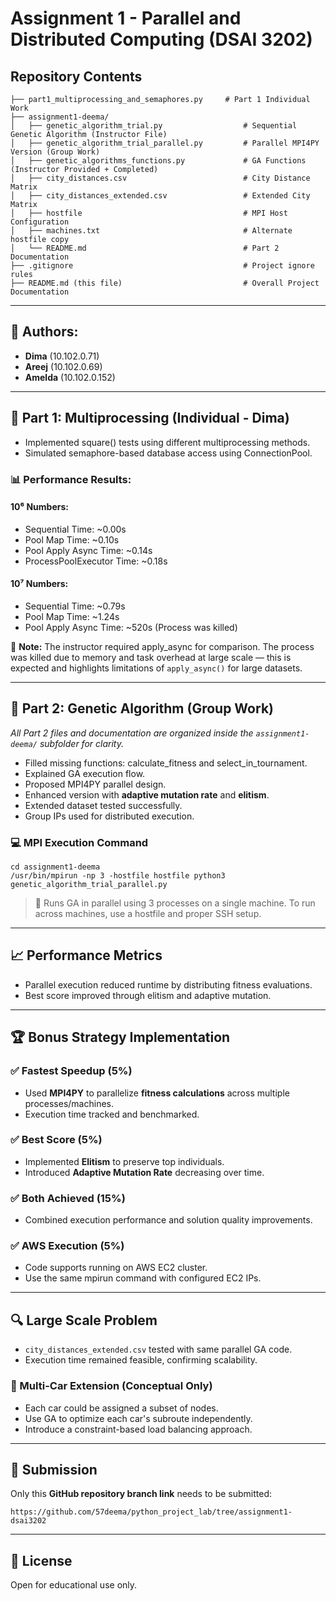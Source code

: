 # Assignment 1 - Parallel and Distributed Computing (DSAI 3202)

## Repository Contents
```
├── part1_multiprocessing_and_semaphores.py     # Part 1 Individual Work
├── assignment1-deema/
│   ├── genetic_algorithm_trial.py                  # Sequential Genetic Algorithm (Instructor File)
│   ├── genetic_algorithm_trial_parallel.py         # Parallel MPI4PY Version (Group Work)
│   ├── genetic_algorithms_functions.py             # GA Functions (Instructor Provided + Completed)
│   ├── city_distances.csv                          # City Distance Matrix
│   ├── city_distances_extended.csv                 # Extended City Matrix
│   ├── hostfile                                    # MPI Host Configuration
│   ├── machines.txt                                # Alternate hostfile copy
│   └── README.md                                   # Part 2 Documentation
├── .gitignore                                      # Project ignore rules
├── README.md (this file)                           # Overall Project Documentation
```

---

## 👤 Authors:
- **Dima** (10.102.0.71)
- **Areej** (10.102.0.69)
- **Amelda** (10.102.0.152)

---

## 🔸 Part 1: Multiprocessing (Individual - Dima)
- Implemented square() tests using different multiprocessing methods.
- Simulated semaphore-based database access using ConnectionPool.

### 📊 Performance Results:
#### 10⁶ Numbers:
- Sequential Time: ~0.00s
- Pool Map Time: ~0.10s
- Pool Apply Async Time: ~0.14s
- ProcessPoolExecutor Time: ~0.18s

#### 10⁷ Numbers:
- Sequential Time: ~0.79s
- Pool Map Time: ~1.24s
- Pool Apply Async Time: ~520s (Process was killed)

🔸 **Note:** The instructor required apply_async for comparison. The process was killed due to memory and task overhead at large scale — this is expected and highlights limitations of `apply_async()` for large datasets.

---

## 🔸 Part 2: Genetic Algorithm (Group Work)
_All Part 2 files and documentation are organized inside the `assignment1-deema/` subfolder for clarity._

- Filled missing functions: calculate_fitness and select_in_tournament.
- Explained GA execution flow.
- Proposed MPI4PY parallel design.
- Enhanced version with **adaptive mutation rate** and **elitism**.
- Extended dataset tested successfully.
- Group IPs used for distributed execution.

### 💻 MPI Execution Command
```
cd assignment1-deema
/usr/bin/mpirun -np 3 -hostfile hostfile python3 genetic_algorithm_trial_parallel.py
```
> 📌 Runs GA in parallel using 3 processes on a single machine. To run across machines, use a hostfile and proper SSH setup.

---

## 📈 Performance Metrics
- Parallel execution reduced runtime by distributing fitness evaluations.
- Best score improved through elitism and adaptive mutation.

---

## 🏆 Bonus Strategy Implementation

### ✅ Fastest Speedup (5%)
- Used **MPI4PY** to parallelize **fitness calculations** across multiple processes/machines.
- Execution time tracked and benchmarked.

### ✅ Best Score (5%)
- Implemented **Elitism** to preserve top individuals.
- Introduced **Adaptive Mutation Rate** decreasing over time.

### ✅ Both Achieved (15%)
- Combined execution performance and solution quality improvements.

### ✅ AWS Execution (5%)
- Code supports running on AWS EC2 cluster.
- Use the same mpirun command with configured EC2 IPs.

---

## 🔍 Large Scale Problem
- `city_distances_extended.csv` tested with same parallel GA code.
- Execution time remained feasible, confirming scalability.

### 🚗 Multi-Car Extension (Conceptual Only)
- Each car could be assigned a subset of nodes.
- Use GA to optimize each car's subroute independently.
- Introduce a constraint-based load balancing approach.

---

## 📂 Submission
Only this **GitHub repository branch link** needs to be submitted:
```
https://github.com/57deema/python_project_lab/tree/assignment1-dsai3202
```

---

## 📄 License
Open for educational use only.